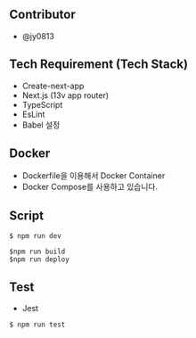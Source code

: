## Contributor

- @jy0813

## Tech Requirement (Tech Stack)

- Create-next-app
- Next.js (13v app router)
- TypeScript
- EsLint
- Babel 설정

## Docker

- Dockerfile을 이용해서 Docker Container
- Docker Compose를 사용하고 있습니다.

## Script

```
$ npm run dev
```

```
$npm run build
$npm run deploy
```

## Test

- Jest

```
$ npm run test
```
